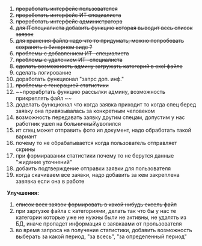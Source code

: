 1. ~~проработать интерфейс пользователся~~
2. ~~проработать интерфейс ИТ специалиста~~
3. ~~проработать интерфейс администратора~~
4. ~~для ITспециалиста добавить функцию которая выводит всеь список заявок~~
5. ~~для хранения файлв надо что то придумать, можно попробовать сохранять в бинарном виде ?~~
6.  ~~проблемы с добавлением ИТ -специалиста~~
7.  ~~проблемы с удалением ИТ -специалиста~~
8.  ~~сделать возможность админу загружать категорий в exel файле~~  
9.  сделать логирование
10. доработать функционал "запрс доп. инф."
11. ~~проблемы с генерацией статистики~~ 
12. ~~прорабртать функцию рассылки админу, возможность прикреплять файл ~~
13. доделать функционал что когда заявка приходит то когда спец беред заявку она привязывалась за конкретным человеком 
14. возможность передавать заявку другим спецам, допустим у нас работник ушел на больничный\уволился 
15. ит спец может отправить фото ил документ, надо обработать такой вариант
16. почему то не обрабатывается когда пользователь отправляет скрины 
17. при формиравании статистики почему то не берутся данные "жидание уточнений"
18. добаить подтверждение отправки заявки для пользователя  
19. когда скачиваем все заявки, надо добавить за кем закреплена завявка если она в работе 


__Улучшения:__
1. ~~список всех заявок формировать в какой нибудь ексель файл~~
2. при заргузке файла с категориями, делать так что бы у нас те категории которые уже не нужны были не активны, не удалять из БД, иначе пропадет информация с заявкаами от прользователя
3. во время запроса на получение статистики, добавить возможность выберать за какой период, "за всесь", "за определенный период"
   